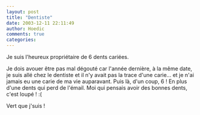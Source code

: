 ```yaml
---
layout: post
title: "Dentiste"
date: 2003-12-11 22:11:49
author: Hoedic
comments: true
categories: 
---
```



Je suis l'heureux propriétaire de 6 dents cariées.

Je dois avouer être pas mal dégouté car l'année dernière, à la même date, je suis allé chez le dentiste et il n'y avait pas la trace d'une carie... et je n'ai jamais eu une carie de ma vie auparavant. Puis là, d'un coup, 6 ! En plus d'une dents qui perd de l'émail. Moi qui pensais avoir des bonnes dents, c'est loupé ! :(

Vert que j'suis !